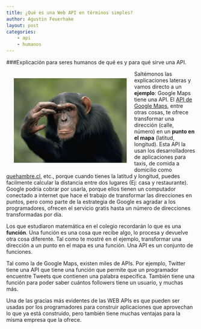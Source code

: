 ```yaml
---
title: ¿Qué es una Web API en términos simples?
author: Agustin Feuerhake
layout: post
categories:
    - api
    - humanos
---
```


###Explicación para seres humanos de qué es y para qué sirve una API.

<img src="/images/monkey_thinking.gif" style="float:left;width:300px;margin:20px;"/>

Saltémonos las explicaciones lateras y vamos directo a un **ejemplo**: Google Maps tiene una API. El [API de Google Maps][1], entre otras cosas, te ofrece transformar una dirección (calle, número) en un **punto en el mapa** (latitud, longitud). Esta API la usan los desarrolladores de aplicaciones para taxis, de comida a domicilio como [quehambre.cl][2], etc., porque cuando tienes la latitud y longitud, puedes facilmente calcular la distancia entre dos lugares (Ej: casa y restaurante).  Google podría cobrar por usarla, porque ellos tienen un computador conectado a internet que hace el trabajo de transformar las direcciones en puntos, pero como parte de la estrategia de Google es agradar a los programadores, ofrecen el servicio gratis hasta un número de direcciones transformadas por día. 

Los que estudiaron matemática en el colegio recordarán lo que es una **función**. Una función es una cosa que recibe algo, lo procesa y devuelve otra cosa diferente. Tal como te mostré en el ejemplo, transformar una dirección a un punto en el mapa es una función. Una API es un conjunto de funciones.

Tal como la de Google Maps, existen miles de APIs. Por ejemplo, Twitter tiene una API que tiene una función que permite que un programador encuentre Tweets que contienen una palabra específica. También tiene una función para poder saber cuántos followers tiene un usuario, y muchas más. 

Una de las gracias más evidentes de las WEB APIs es que pueden ser usadas por los programadores para construir aplicaciones que aprovechan lo que ya está construido, pero también tiene muchas ventajas para la misma empresa que la ofrece.

[1]: https://developers.google.com/maps/documentation/
[2]: http://www.quehambre.cl